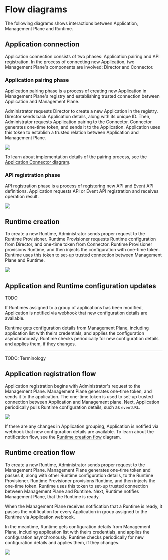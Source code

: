 # Flow diagrams

The following diagrams shows interactions between Application, Management Plane and Runtime.

## Application connection

Application connection consists of two phases: Application pairing and API registration. In the process of connecting new Application, two Management Plane's components are involved: Director and Connector.

### Application pairing phase

Application pairing phase is a process of creating new Application in Management Plane's registry and establishing trusted connection between Application and Management Plane. 

Administrator requests Director to create a new Application in the registry. Director sends back Application details, along with its unique ID. Then, Administrator requests Application pairing to the Connector. Connector generates one-time token, and sends it to the Application. Application uses this token to establish a trusted relation between Application and Management Plane.

![](./assets/app-pairing.svg)

To learn about implementation details of the pairing process, see the [Application Connector diagram](https://kyma-project.io/docs/components/application-connector#architecture-connector-service).

### API registration phase

API registration phase is a process of registering new API and Event API definitions. Application requests API or Event API registration and receives operation result.

![](./assets/api-registration.svg)


## Runtime creation

To create a new Runtime, Administrator sends proper request to the Runtime Provisioner. Runtime Provisioner requests Runtime configuration from Director, and one-time token from Connector. Runtime Provisioner provisions Runtime, and then injects the configuration with one-time token. Runtime uses this token to set-up trusted connection between Management Plane and Runtime.

![](./assets/runtime-creation.svg)

## Application and Runtime configuration updates

TODO


If Runtimes assigned to a group of applications has been modified, Application is notified via webhook that new configuration details are available.

Runtime gets configuration details from Management Plane, including application list with theirs credentials, and applies the configuration asynchronously. Runtime checks periodically for new configuration details and applies them, if they changes.

-----


TODO: Terminology















## Application registration flow

Application registration begins with Administrator's request to the Management Plane. Management Plane generates one-time token, and sends it to the application. The one-time token is used to set-up trusted connection between Application and Management plane. Next, Application periodically pulls Runtime configuration details, such as `eventURL`.

![](./assets/app-registration-flow.svg)

If there are any changes in Application grouping, Application is notified via webhook that new configuration details are available. To learn about the notification flow, see the [Runtime creation flow](#runtime-creation-flow) diagram.

## Runtime creation flow

To create a new Runtime, Administrator sends proper request to the Management Plane. Management Plane generates one-time token and passes it, along with other Runtime configuration details, to the Runtime Provisioner. Runtime Provisioner provisions Runtime, and then injects the one-time token. Runtime uses this token to set-up trusted connection between Management Plane and Runtime. Next, Runtime notifies Management Plane, that the Runtime is ready.

When the Management Plane receives notification that a Runtime is ready, it passes the notification for every Application in group assigned to the Runtime via Application webhook.

In the meantime, Runtime gets configuration details from Management Plane, including application list with theirs credentials, and applies the configuration asynchronously. Runtime checks periodically for new configuration details and applies them, if they changes.

![](./assets/runtime-creation-flow.svg)